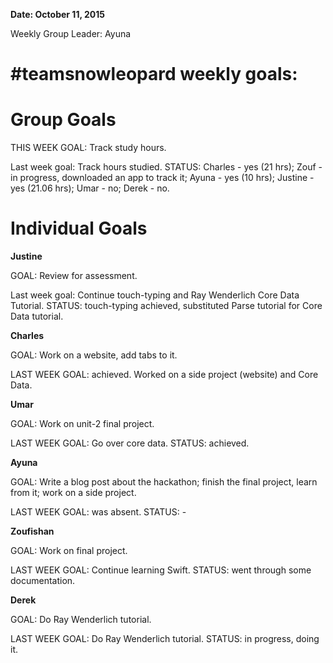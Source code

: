 **Date: October 11, 2015**

Weekly Group Leader: Ayuna

# #teamsnowleopard weekly goals:

# Group Goals
THIS WEEK GOAL: Track study hours. 

Last week goal: Track hours studied. STATUS: Charles - yes (21 hrs); Zouf - in progress, downloaded an app to track it; Ayuna - yes (10 hrs); Justine - yes (21.06 hrs); Umar - no; Derek - no. 

# Individual Goals
**Justine**

GOAL: Review for assessment.

Last week goal: Continue touch-typing and Ray Wenderlich Core Data Tutorial. STATUS: touch-typing achieved, substituted Parse tutorial for Core Data tutorial. 

**Charles**

GOAL: Work on a website, add tabs to it.

LAST WEEK GOAL: achieved. Worked on a side project (website) and Core Data.  

**Umar**

GOAL: Work on unit-2 final project.

LAST WEEK GOAL: Go over core data. STATUS: achieved.   

**Ayuna**

GOAL: Write a blog post about the hackathon; finish the final project, learn from it; work on a side project.

LAST WEEK GOAL: was absent. STATUS: -   

**Zoufishan**

GOAL: Work on final project.  

LAST WEEK GOAL: Continue learning Swift. STATUS: went through some documentation.   

**Derek**

GOAL: Do Ray Wenderlich tutorial.  

LAST WEEK GOAL: Do Ray Wenderlich tutorial. STATUS: in progress, doing it.   
